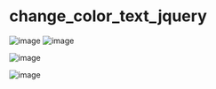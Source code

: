 # change_color_text_jquery
![image](https://user-images.githubusercontent.com/114800813/219428087-21c13870-cc6d-4f88-92d2-ee29d02fff1a.png)
![image](https://user-images.githubusercontent.com/114800813/219428103-adb69f4f-fb43-48d0-9482-1feaf32a89e5.png)

![image](https://user-images.githubusercontent.com/114800813/219428126-e153a705-b3be-4a23-8ffe-7a1191945e81.png)

![image](https://user-images.githubusercontent.com/114800813/219428143-82e51bf8-c011-43df-a2f8-b70ffb496957.png)
